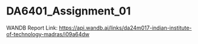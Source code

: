 # DA6401_Assignment_01

WANDB Report Link:
https://api.wandb.ai/links/da24m017-indian-institute-of-technology-madras/i09a64dw
